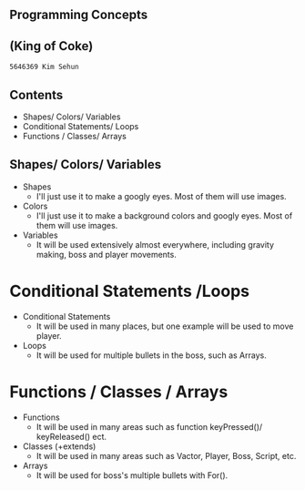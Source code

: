 ## Programming Concepts

## (King of Coke)

```
5646369 Kim Sehun
```
## Contents
- Shapes/ Colors/ Variables
- Conditional Statements/ Loops
- Functions / Classes/ Arrays


## Shapes/ Colors/ Variables
- Shapes
    - I'll just use it to make a googly eyes. Most of them will use images.
- Colors
    - I'll just use it to make a background colors and googly eyes.
       Most of them will use images.
- Variables
    - It will be used extensively almost everywhere, including gravity
       making, boss and player movements.




# Conditional Statements /Loops

- Conditional Statements
    - It will be used in many places, but one example will be used to
       move player.
- Loops
    - It will be used for multiple bullets in the boss, such as Arrays.


# Functions / Classes / Arrays

- Functions
    - It will be used in many areas such as function keyPressed()/
       keyReleased() ect.
- Classes (+extends)
    - It will be used in many areas such as Vactor, Player, Boss, Script, etc.
- Arrays
    - It will be used for boss's multiple bullets with For().


